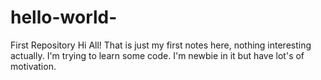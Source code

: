 # hello-world-
First Repository
Hi All! That is just my first notes here, nothing interesting actually.
I'm trying to learn some code. I'm  newbie in it but have lot's of motivation.
